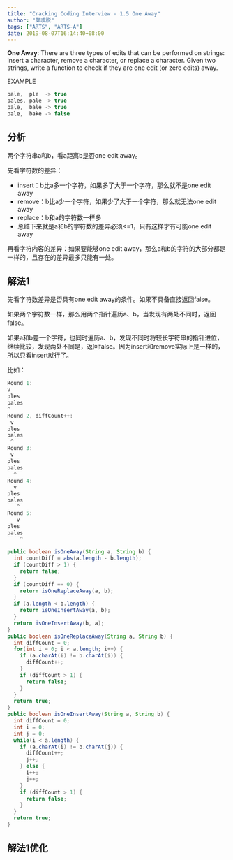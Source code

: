```yaml
---
title: "Cracking Coding Interview - 1.5 One Away"
author: "颇忒脱"
tags: ["ARTS", "ARTS-A"]
date: 2019-08-07T16:14:40+08:00
---
```


<!--more-->

**One Away**: There are three types of edits that can be performed on strings: insert a character, remove a character, or replace a character. Given two strings, write a function to check if they are one edit (or zero edits) away.

EXAMPLE

```java
pale,  ple  -> true
pales, pale -> true
pale,  bale -> true
pale,  bake -> false
```

## 分析

两个字符串a和b，看a距离b是否one edit away。

先看字符数的差异：

* insert：b比a多一个字符，如果多了大于一个字符，那么就不是one edit away
* remove：b比a少一个字符，如果少了大于一个字符，那么就无法one edit away
* replace：b和a的字符数一样多
* 总结下来就是a和b的字符数的差异必须<=1，只有这样才有可能one edit away

再看字符内容的差异：如果要能够one edit away，那么a和b的字符的大部分都是一样的，且存在的差异最多只能有一处。

## 解法1

先看字符数差异是否具有one edit away的条件。如果不具备直接返回false。

如果两个字符数一样，那么用两个指针遍历a、b，当发现有两处不同时，返回false。

如果a和b差一个字符，也同时遍历a、b，发现不同时将较长字符串的指针进位，继续比较，发现两处不同是，返回false。因为insert和remove实际上是一样的，所以只看insert就行了。

比如：

```java
Round 1:
v
ples
pales
^
Round 2, diffCount++:
 v
ples
pales
 ^
Round 3:
 v
ples
pales
  ^
Round 4:
  v
ples
pales
   ^
Round 5:
   v
ples
pales
    ^
```



```java
public boolean isOneAway(String a, String b) {
  int countDiff = abs(a.length - b.length);
  if (countDiff > 1) {
    return false;
  }
  if (countDiff == 0) {
    return isOneReplaceAway(a, b);
  }
  if (a.length < b.length) {
    return isOneInsertAway(a, b);
  }
  return isOneInsertAway(b, a);
}
public boolean isOneReplaceAway(String a, String b) {
  int diffCount = 0;
  for(int i = 0; i < a.length; i++) {
    if (a.charAt(i) != b.charAt(i)) {
      diffCount++;
    }
    if (diffCount > 1) {
      return false;
    }
  }
  return true;
}
public boolean isOneInsertAway(String a, String b) {
  int diffCount = 0;
  int i = 0;
  int j = 0;
  while(i < a.length) {
    if (a.charAt(i) != b.charAt(j)) {
      diffCount++;
      j++;
    } else {
      i++;
      j++;
    }
    if (diffCount > 1) {
      return false;
    }
  }
  return true;
}
```

## 解法1优化

